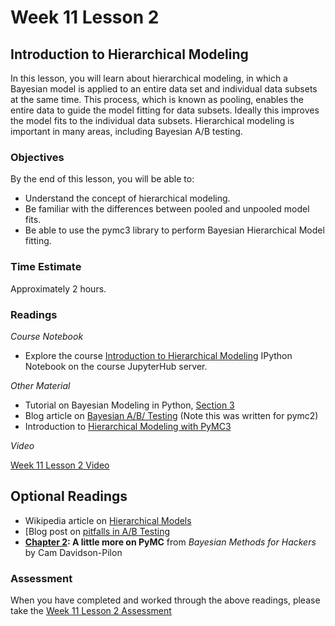 # Week 11 Lesson 2 #
## Introduction to Hierarchical Modeling ##

In this lesson, you will learn about hierarchical modeling, in which a Bayesian model is applied to an entire data set and individual data subsets at the same time. This process, which is known as pooling, enables the entire data to guide the model fitting for data subsets. Ideally this improves the model fits to the individual data subsets. Hierarchical modeling is important in many areas, including Bayesian A/B testing.

### Objectives ###

By the end of this lesson, you will be able to:

- Understand the concept of hierarchical modeling. 
- Be familiar with the differences between pooled and unpooled model fits.
- Be able to use the pymc3 library to perform Bayesian Hierarchical Model fitting. 

### Time Estimate ###

Approximately 2 hours.

### Readings ####

_Course Notebook_

- Explore the course [Introduction to Hierarchical Modeling][l2nb] IPython Notebook on the course JupyterHub server.

_Other Material_

- Tutorial on Bayesian Modeling in Python, [Section 3][bmps3]
- Blog article on [Bayesian A/B/ Testing][bbabt] (Note this was written for pymc2)
- Introduction to [Hierarchical Modeling with PyMC3][ihm]

_Video_

[Week 11 Lesson 2 Video][lv]

## Optional Readings ##

- Wikipedia article on [Hierarchical Models][whm]
- [Blog post on [pitfalls in A/B Testing][bpabt]
- **[Chapter 2][bmh2]: A little more on PyMC** from  _Bayesian Methods for Hackers_ by Cam Davidson-Pilon

### Assessment ###

When you have completed and worked through the above readings, please take the [Week 11 Lesson 2 Assessment][la]

[l2nb]: ../notebooks/intro2pp-hm.ipynb
[la]: https://learn.illinois.edu/mod/quiz/
[lv]:  https://mediaspace.illinois.edu/

[whm]: https://en.wikipedia.org/wiki/Multilevel_model

[bmps3]: http://nbviewer.jupyter.org/github/markdregan/Bayesian-Modelling-in-Python/blob/master/Section%203.%20Hierarchical%20modelling.ipynb

[bbabt]: http://blog.dominodatalab.com/ab-testing-with-hierarchical-models-in-python/

[ihm]: https://pymc-devs.github.io/pymc3/notebooks/GLM-hierarchical.html

[bpabt]: http://chris-said.io/2016/02/28/four-pitfalls-of-hill-climbing/
[bmh2]: http://nbviewer.jupyter.org/github/CamDavidsonPilon/Probabilistic-Programming-and-Bayesian-Methods-for-Hackers/blob/master/Chapter2_MorePyMC/Chapter2.ipynb
